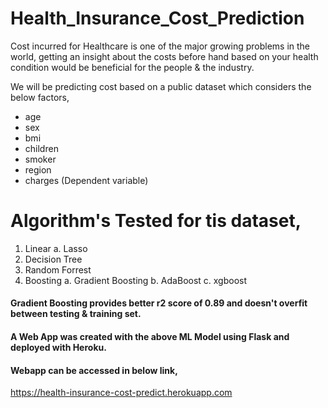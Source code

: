 # Health_Insurance_Cost_Prediction

  Cost incurred for Healthcare is one of the major growing problems in the world, 
  getting an insight about the costs before hand based on your health condition would be 
  beneficial for the people & the industry.
  
We will be predicting cost based on a public dataset which considers the below factors,
* age
* sex
* bmi
* children
* smoker
* region
* charges (Dependent variable)

# Algorithm's Tested for tis dataset,
1. Linear
  a. Lasso
2. Decision Tree
3. Random Forrest
4. Boosting
  a. Gradient Boosting
  b. AdaBoost
  c. xgboost

#### Gradient Boosting provides better r2 score of 0.89 and doesn't overfit between testing & training set.

#### A Web App was created with the above ML Model using Flask and deployed with Heroku.

#### Webapp can be accessed in below link,
  https://health-insurance-cost-predict.herokuapp.com
  

